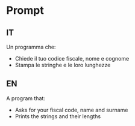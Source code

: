 # Prompt
## IT
Un programma che:
- Chiede il tuo codice fiscale, nome e cognome
- Stampa le stringhe e le loro lunghezze
## EN
A program that:
- Asks for your fiscal code, name and surname
- Prints the strings and their lengths